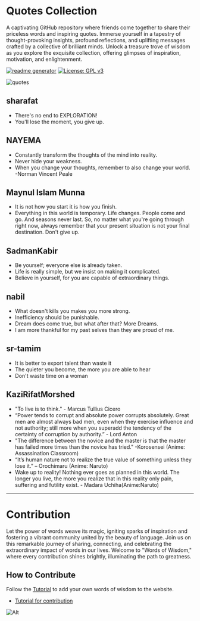  # Quotes Collection

 A captivating GitHub repository where friends come together to share their priceless words and inspiring quotes. Immerse yourself in a tapestry of thought-provoking insights, profound reflections, and uplifting messages crafted by a collective of brilliant minds. Unlock a treasure trove of wisdom as you explore the exquisite collection, offering glimpses of inspiration, motivation, and enlightenment. 

 [![readme generator](https://github.com/SharafatKarim/quotes/actions/workflows/action.yml/badge.svg)](https://github.com/SharafatKarim/quotes/actions/workflows/action.yml)
 [![License: GPL v3](https://img.shields.io/badge/License-GPLv3-blue.svg)](https://www.gnu.org/licenses/gpl-3.0)

 ![quotes](https://socialify.git.ci/SharafatKarim/quotes/image?description=1&forks=1&issues=1&language=1&name=1&pattern=Circuit%20Board&pulls=1&stargazers=1&theme=Auto)

## sharafat
- There's no end to EXPLORATION!
- You'll lose the moment, you give up.

## NAYEMA
-  Constantly transform the thoughts of the mind into reality.
-  Never hide your weakness.
-  When you change your thoughts, remember to also change your world.
                                                                  -Norman Vincent Peale

## Maynul Islam Munna
- It is not how you start it is how you finish.
- Everything in this world is temporary. Life changes. People come and go. And seasons never last. So, no matter what you're going through right now, always remember that your present situation is not your final destination. Don't give up.

## SadmanKabir
- Be yourself; everyone else is already taken.
- Life is really simple, but we insist on making it complicated.
- Believe in yourself, for you are capable of extraordinary things.

## nabil
- What doesn't kills you makes you more strong.
- Inefficiency should be punishable.
- Dream does come true, but what after that? More Dreams.
- I am more thankful for my past selves than they are proud of me.

## sr-tamim
- It is better to export talent than waste it
- The quieter you become, the more you are able to hear
- Don't waste time on a woman

## KaziRifatMorshed
- "To live is to think." - Marcus Tullius Cicero
- “Power tends to corrupt and absolute power corrupts absolutely. Great men are almost always bad men, even when they exercise influence and not authority; still more when you superadd the tendency of the certainty of corruption by authority.” - Lord Anton
- "The difference between the novice and the master is that the master has failed more times than the novice has tried." -Korosensei (Anime: Assassination Classroom)
- “It’s human nature not to realize the true value of something unless they lose it.” – Orochimaru (Anime: Naruto)
- Wake up to reality! Nothing ever goes as planned in this world. The longer you live, the more you realize that in this reality only pain, suffering and futility exist. - Madara Uchiha(Anime:Naruto)

---

# Contribution

Let the power of words weave its magic, igniting sparks of inspiration and fostering a vibrant community united by the beauty of language. Join us on this remarkable journey of sharing, connecting, and celebrating the extraordinary impact of words in our lives. Welcome to "Words of Wisdom," where every contribution shines brightly, illuminating the path to greatness.

## How to Contribute
Follow the [Tutorial](tutorial.md) to add your own words of wisdom to the website.
- [Tutorial for contribution](tutorial.md)

![Alt](https://repobeats.axiom.co/api/embed/f3297de60f19e6a1980b69d2f3301fefa015d428.svg "Repobeats analytics image")
